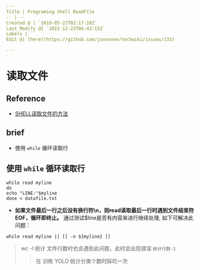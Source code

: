 ```yaml
---
Title | Programing Shell ReadFile
-- | --
Created @ | `2019-05-22T02:17:28Z`
Last Modify @| `2022-12-22T06:43:15Z`
Labels | ``
Edit @| [here](https://github.com/junxnone/techwiki/issues/133)

---
```

# 读取文件

## Reference
- [SHELL读取文件的方法](https://www.cnblogs.com/kongzhongqijing/articles/5101752.html)

## brief
- 使用 `while` 循环读取行

## 使用 `while` 循环读取行

```
while read myline
do
echo "LINE:"$myline
done < datafile.txt
```

- **如果文件最后一行之后没有换行符\n，则read读取最后一行时遇到文件结束符EOF，循环即终止。**
通过测试$line是否有内容来进行继续处理, 如下可解决此问题：

```
while read myline || [[ -n ${myline} ]]
```
> wc -l 统计 文件行数时也会遇到此问题，此时会出现错误 `统计行数-1`
>> 在 训练 YOLO 统计分类个数时踩坑一次
